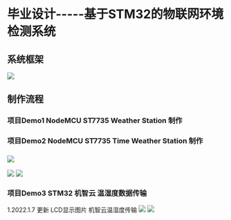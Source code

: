 # 毕业设计-----基于STM32的物联网环境检测系统

## 系统框架
![](https://img-blog.csdnimg.cn/img_convert/75726dab7317ef74b476b7f6a164ef92.png)

## 制作流程

### 项目Demo1 NodeMCU ST7735 Weather Station 制作
### 项目Demo2 NodeMCU ST7735 Time Weather Station 制作
### ![](https://img-blog.csdnimg.cn/img_convert/e130374cf29ea89f2880bc454f0d83a7.png)
![](https://img-blog.csdnimg.cn/img_convert/51a2a93af1ddbd0e8c8c111f2606e7ce.png)
![](https://img-blog.csdnimg.cn/img_convert/8812a84bfa230e134b0ceb421307b415.png)
### 项目Demo3 STM32 机智云 温湿度数据传输
1.2022.1.7 更新 LCD显示图片  机智云温湿度传输 
![](https://gitee.com/lemonhubchat/blog-image/raw/master/img/Snipaste_2022-01-07_10-27-33.png)
![](https://gitee.com/lemonhubchat/blog-image/raw/master/img/Snipaste_2022-01-07_10-28-24.png)




